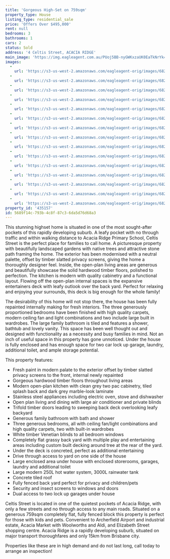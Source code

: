 ```yaml
---
title: 'Gorgeous High-Set on 759sqm'
property_type: House
listing_type: residential_sale
price: 'Offers Over $495,000'
rent: null
bedrooms: 3
bathrooms: 1
cars: 2
status: Sold
address: '4 Celtis Street, ACACIA RIDGE'
main_image: 'https://img.eagleagent.com.au/PUoj5BB-nyGWKxzaUK0EaTkNrYk=/1280x854/smart/https://s3-us-west-2.amazonaws.com/eagleagent-orig/images/6821118/124953066-image-M.jpg'
images:
  -
    url: 'https://s3-us-west-2.amazonaws.com/eagleagent-orig/images/6821132/124953066-image-O.jpg'
  -
    url: 'https://s3-us-west-2.amazonaws.com/eagleagent-orig/images/6821131/124953066-image-N.jpg'
  -
    url: 'https://s3-us-west-2.amazonaws.com/eagleagent-orig/images/6821130/124953066-image-L.jpg'
  -
    url: 'https://s3-us-west-2.amazonaws.com/eagleagent-orig/images/6821129/124953066-image-K.jpg'
  -
    url: 'https://s3-us-west-2.amazonaws.com/eagleagent-orig/images/6821128/124953066-image-J.jpg'
  -
    url: 'https://s3-us-west-2.amazonaws.com/eagleagent-orig/images/6821127/124953066-image-I.jpg'
  -
    url: 'https://s3-us-west-2.amazonaws.com/eagleagent-orig/images/6821126/124953066-image-H.jpg'
  -
    url: 'https://s3-us-west-2.amazonaws.com/eagleagent-orig/images/6821125/124953066-image-G.jpg'
  -
    url: 'https://s3-us-west-2.amazonaws.com/eagleagent-orig/images/6821124/124953066-image-F.jpg'
  -
    url: 'https://s3-us-west-2.amazonaws.com/eagleagent-orig/images/6821123/124953066-image-E.jpg'
  -
    url: 'https://s3-us-west-2.amazonaws.com/eagleagent-orig/images/6821122/124953066-image-D.jpg'
  -
    url: 'https://s3-us-west-2.amazonaws.com/eagleagent-orig/images/6821121/124953066-image-C.jpg'
  -
    url: 'https://s3-us-west-2.amazonaws.com/eagleagent-orig/images/6821120/124953066-image-B.jpg'
  -
    url: 'https://s3-us-west-2.amazonaws.com/eagleagent-orig/images/6821119/124953066-image-A.jpg'
  -
    url: 'https://s3-us-west-2.amazonaws.com/eagleagent-orig/images/6821118/124953066-image-M.jpg'
property_id: '435157'
id: 5689f14c-793b-4c8f-87c3-6da5d76d68a3
---
```

This stunning highset home is situated in one of the most sought-after pockets of this rapidly developing suburb. A leafy pocket with no through traffic and within walking distance to Acacia Ridge Primary School, Celtis Street is the perfect place for families to call home. A picturesque property with beautifully landscaped gardens with native trees and attractive stone path framing the home. The exterior has been modernised with a neutral palette, offset by timber slatted privacy screens, giving the home a thoroughly designer feel. Inside, the open-plan living areas are generous and beautifully showcase the solid hardwood timber floors, polished to perfection. The kitchen is modern with quality cabinetry and a functional layout. Flowing off the open-plan internal spaces is the expansive entertainers deck with leafy outlook over the back yard. Perfect for relaxing and enjoying your surrounds, this deck is big enough for the whole family!

The desirability of this home will not stop there, the house has been fully repainted internally making for fresh interiors. The three generously proportioned bedrooms have been finished with high quality carpets, modern ceiling fan and light combinations and two include large built in wardrobes. The large family bathroom is tiled and features a shower, bathtub and lovely vanity. This space has been well thought out and designed with functionality as a necessity and busy families in mind. Not an inch of useful space in this property has gone unnoticed. Under the house is fully enclosed and has enough space for two car lock up garage, laundry, additional toilet, and ample storage potential.

This property features:

*  Fresh paint in modern palate to the exterior offset by timber slatted privacy screens to the front, internal newly repainted
*  Gorgeous hardwood timber floors throughout living areas
*  Modern open-plan kitchen with clean grey two pac cabinetry, tiled splash back and dark grey marble-look laminate
*  Stainless steel appliances including electric oven, stove and dishwasher
*  Open plan living and dining with large air conditioner and private blinds
*  Trifold timber doors leading to sweeping back deck overlooking leafy backyard
*  Generous family bathroom with bath and shower
*  Three generous bedrooms, all with ceiling fan/light combinations and high quality carpets, two with built-in wardrobes
*  White timber Venetian blinds to all bedroom windows
* Completely flat grassy back yard with multiple play and entertaining areas including custom built decking around tree at the rear of the yard.
*  Under the deck is concreted, perfect as additional entertaining
*  Drive through access to yard on one side of the house
*  Large enclosed area under house with enclosed storerooms, garages, laundry and additional toilet
*  Large modern 250L hot water system, 3000L rainwater tank
*  Concrete tiled roof
*  Fully fenced back yard perfect for privacy and children/pets
*  Security and insect screens to windows and doors
*  Dual access to two lock up garages under house

Celtis Street is located in one of the quietest pockets of Acacia Ridge, with only a few streets and no through access to any main roads. Situated on a generous 759sqm completely flat, fully fenced block this property is perfect for those with kids and pets. Convenient to Archerfield Airport and industrial estate, Acacia Market with Woolworths and Aldi, and Elizabeth Street shopping centre. Acacia Ridge is a rapidly developing suburb, situated on major transport thoroughfares and only 15km from Brisbane city.

Properties like these are in high demand and do not last long, call today to arrange an inspection!